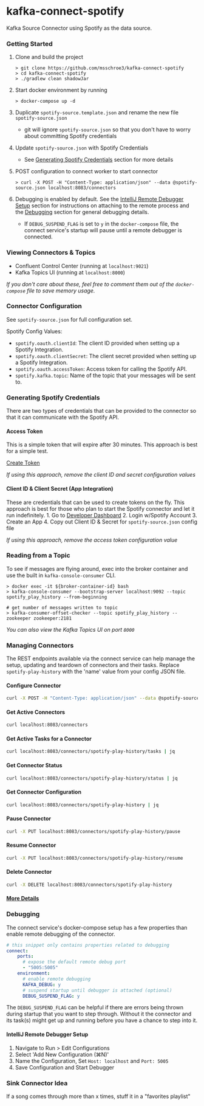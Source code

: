 # kafka-connect-spotify

Kafka Source Connector using Spotify as the data source.

### Getting Started
1. Clone and build the project
    ```
    > git clone https://github.com/msschroe3/kafka-connect-spotify
    > cd kafka-connect-spotify
    > ./gradlew clean shadowJar
    ```
    
2. Start docker environment by running
    ```
    > docker-compose up -d
    ```

3. Duplicate `spotify-source.template.json` and rename the new file `spotify-source.json` 
    - git will ignore `spotify-source.json` so that you don't have to worry about committing Spotify credentials
4. Update `spotify-source.json` with Spotify Credentials
    - See [Generating Spotify Credentials](#generating-spotify-credentials) section for more details
5. POST configuration to connect worker to start connector
    ```
    > curl -X POST -H "Content-Type: application/json" --data @spotify-source.json localhost:8083/connectors
    ```

6. Debugging is enabled by default. See the [IntelliJ Remote Debugger Setup](#intellij-remote-debugger-setup) section for 
instructions on attaching to the remote process and the [Debugging](#debugging) section for general debugging details.
    - If `DEBUG_SUSPEND_FLAG` is set to `y` in the `docker-compose` file, the connect service's startup will pause until 
    a remote debugger is connected. 

### Viewing Connectors & Topics

- Confluent Control Center (running at `localhost:9021`)
- Kafka Topics UI (running at `localhost:8000`)

_If you don't care about these, feel free to comment them out of the `docker-compose` file to save memory usage._

### Connector Configuration
See `spotify-source.json` for full configuration set.

Spotify Config Values:
- `spotify.oauth.clientId`: The client ID provided when setting up a Spotify Integration.
- `spotify.oauth.clientSecret`: The client secret provided when setting up a Spotify Integration.
- `spotify.oauth.accessToken`: Access token for calling the Spotify API.
- `spotify.kafka.topic`: Name of the topic that your messages will be sent to.

### Generating Spotify Credentials
There are two types of credentials that can be provided to the connector so that it can communicate with the Spotify API.

#### Access Token
This is a simple token that will expire after 30 minutes. This approach is best for a simple test.

[Create Token](https://developer.spotify.com/console/get-recently-played)

_If using this approach, remove the client ID and secret configuration values_

#### Client ID & Client Secret (App Integration)
These are credentials that can be used to create tokens on the fly. This approach is best for those
who plan to start the Spotify connector and let it run indefinitely.
    1. Go to [Developer Dashboard](https://developer.spotify.com/dashboard/)
    2. Login w/Spotify Account
    3. Create an App
    4. Copy out Client ID & Secret for `spotify-source.json` config file

_If using this approach, remove the access token configuration value_

### Reading from a Topic
To see if messages are flying around, exec into the broker container and use the built in `kafka-console-consumer` CLI.

```
> docker exec -it ${broker-container-id} bash
> kafka-console-consumer --bootstrap-server localhost:9092 --topic spotify_play_history --from-beginning

# get number of messages written to topic
> kafka-consumer-offset-checker --topic spotify_play_history --zookeeper zookeeper:2181
```

_You can also view the Kafka Topics UI on port `8000`_


### Managing Connectors

The REST endpoints available via the connect service can help manage the setup, updating and teardown of connectors 
and their tasks. Replace `spotify-play-history` with the 'name' value from your config JSON file.

#### Configure Connector

```bash
curl -X POST -H "Content-Type: application/json" --data @spotify-source.json localhost:8083/connectors
```

#### Get Active Connectors
```bash
curl localhost:8083/connectors
```

#### Get Active Tasks for a Connector
```bash
curl localhost:8083/connectors/spotify-play-history/tasks | jq
```

#### Get Connector Status
```bash
curl localhost:8083/connectors/spotify-play-history/status | jq
```

#### Get Connector Configuration
```bash
curl localhost:8083/connectors/spotify-play-history | jq
```

#### Pause Connector
```bash
curl -X PUT localhost:8083/connectors/spotify-play-history/pause
```

#### Resume Connector
```bash
curl -X PUT localhost:8083/connectors/spotify-play-history/resume
```

#### Delete Connector
```bash
curl -X DELETE localhost:8083/connectors/spotify-play-history
```

#### [More Details](https://docs.confluent.io/current/connect/managing.html)

### Debugging
The connect service's docker-compose setup has a few properties than enable remote debugging of the connector.

```yaml
# this snippet only contains properties related to debugging
connect:
    ports:
      # expose the default remote debug port
      - "5005:5005"
    environment:
      # enable remote debugging
      KAFKA_DEBUG: y
      # suspend startup until debugger is attached (optional)
      DEBUG_SUSPEND_FLAG: y
```

The `DEBUG_SUSPEND_FLAG` can be helpful if there are errors being thrown during startup that you want to step through.
Without it the connector and its task(s) might get up and running before you have a chance to step into it.

#### IntelliJ Remote Debugger Setup
   1. Navigate to Run > Edit Configurations
   2. Select 'Add New Configuration (⌘N)'
   3. Name the Configuration, Set `Host: localhost` and `Port: 5005`
   4. Save Configuration and Start Debugger
    
### Sink Connector Idea

If a song comes through more than x times, stuff it in a "favorites playlist"